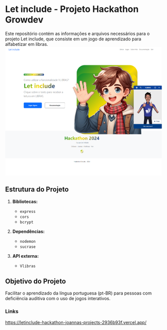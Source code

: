# Let include - Projeto Hackathon Growdev

Este repositório contém as informações e arquivos necessários para o projeto Let include, que consiste em um jogo de aprendizado para alfabetizar em libras.
<img src="assets/letinclude.png" alt="Let Include">

## Estrutura do Projeto

1. **Bibliotecas:**
    - `express`
    - `cors`
    - `bcrypt`

2. **Dependências:**
    - `nodemon`
    - `sucrase`

3. **API externa:**
    - `Vlibras`


## Objetivo do Projeto
Facilitar o aprendizado da língua portuguesa (pt-BR) para pessoas com deficiência auditiva com o uso de jogos interativos.

### Links
https://letinclude-hackathon-joannas-projects-2936b93f.vercel.app/  

